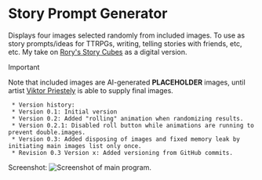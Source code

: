 # Story Prompt Generator

Displays four images selected randomly from included images. To use as story prompts/ideas for TTRPGs, writing, telling stories with friends, etc, etc. My take on [Rory's Story Cubes](https://www.storycubes.com/en/) as a digital version.

>[!IMPORTANT]
>Note that included images are AI-generated **PLACEHOLDER** images, until artist [Viktor Priestely](https://www.instagram.com/viktorpriestley/) is able to supply final images.

```
 * Version history:
 * Version 0.1: Initial version
 * Version 0.2: Added "rolling" animation when randomizing results.
 * Version 0.2.1: Disabled roll button while animations are running to prevent double.images.
 * Version 0.3: Added disposing of images and fixed memory leak by initiating main images list only once.
 * Revision 0.3 Version x: Added versioning from GitHub commits.
```

Screenshot:
![Screenshot of main program.](https://imgur.com/hpjZBtt.png)
